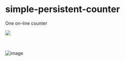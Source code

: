 # simple-persistent-counter
One on-line counter

<a href="https://jujhar.github.io/simple-persistent-counter/">
<img src="https://user-images.githubusercontent.com/5521110/199390224-1643cf3a-a541-4d87-b8a4-8c1f58056c17.png" />
</a>

<br />
<br />
<br />

![image](https://user-images.githubusercontent.com/5521110/199391259-3a6c75b6-1252-4fcd-b2cc-51d4c512ccab.png)
